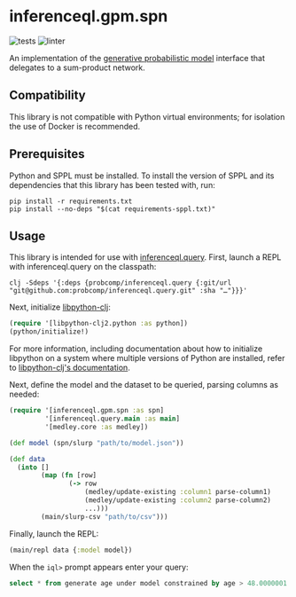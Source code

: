 # inferenceql.gpm.spn
![tests](https://github.com/probcomp/inferenceql.gpm.spn/workflows/tests/badge.svg)
![linter](https://github.com/probcomp/inferenceql.gpm.spn/workflows/linter/badge.svg)

An implementation of the [generative probabilistic model](https://github.com/probcomp/inferenceql.inference) interface that delegates to a sum-product network.

## Compatibility

This library is not compatible with Python virtual environments; for isolation the use of Docker is recommended. 

## Prerequisites

Python and SPPL must be installed. To install the version of SPPL and its dependencies that this library has been tested with, run:

``` shell
pip install -r requirements.txt
pip install --no-deps "$(cat requirements-sppl.txt)"
```

## Usage

This library is intended for use with [inferenceql.query](https://github.com/probcomp/inferenceql.query). First, launch a REPL with inferenceql.query on the classpath:

``` shell
clj -Sdeps '{:deps {probcomp/inferenceql.query {:git/url "git@github.com:probcomp/inferenceql.query.git" :sha "…"}}}'
```

Next, initialize [libpython-clj](https://github.com/clj-python/libpython-clj):

``` clojure
(require '[libpython-clj2.python :as python])
(python/initialize!)
```

For more information, including documentation about how to initialize libpython on a system where multiple versions of Python are installed, refer to [libpython-clj's documentation](https://clj-python.github.io/libpython-clj/).

Next, define the model and the dataset to be queried, parsing columns as needed:

``` clojure
(require '[inferenceql.gpm.spn :as spn]
         '[inferenceql.query.main :as main]
         '[medley.core :as medley])

(def model (spn/slurp "path/to/model.json"))

(def data
  (into []
        (map (fn [row]
               (-> row
                   (medley/update-existing :column1 parse-column1)
                   (medley/update-existing :column2 parse-column2)
                   ...)))
        (main/slurp-csv "path/to/csv")))
```

Finally, launch the REPL:

``` clojure
(main/repl data {:model model})
```

When the `iql>` prompt appears enter your query:

``` sql
select * from generate age under model constrained by age > 48.0000001 and age < 48.0000002 limit 10
``` 
